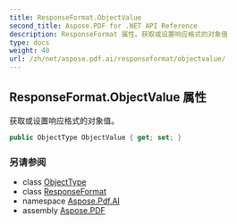 ```yaml
---
title: ResponseFormat.ObjectValue
second_title: Aspose.PDF for .NET API Reference
description: ResponseFormat 属性。获取或设置响应格式的对象值
type: docs
weight: 40
url: /zh/net/aspose.pdf.ai/responseformat/objectvalue/
---
```

## ResponseFormat.ObjectValue 属性

获取或设置响应格式的对象值。

```csharp
public ObjectType ObjectValue { get; set; }
```

### 另请参阅

* class [ObjectType](../../responseformat.objecttype/)
* class [ResponseFormat](../)
* namespace [Aspose.Pdf.AI](../../../aspose.pdf.ai/)
* assembly [Aspose.PDF](../../../)